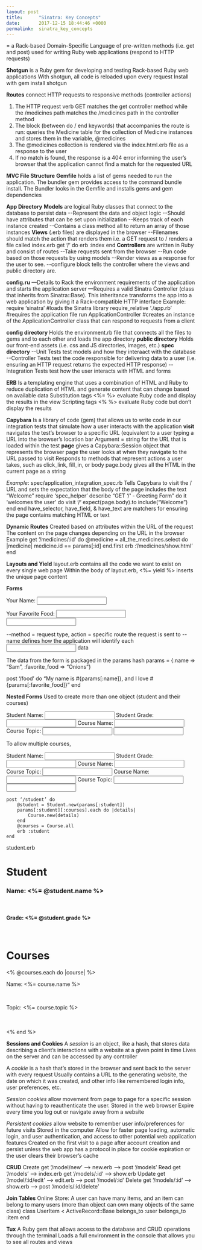 ```yaml
---
layout: post
title:      "Sinatra: Key Concepts"
date:       2017-12-15 18:44:46 +0000
permalink:  sinatra_key_concepts
---
```


= a Rack-based Domain-Specific Language of pre-written methods (i.e. get and post) used for writing Ruby web applications (respond to HTTP requests)

**Shotgun** is a Ruby gem for developing and testing Rack-based Ruby web applications
	With shotgun, all code is reloaded upon every request
	Install with gem install shotgun

**Routes** connect HTTP requests to responsive methods (controller actions)
1. The HTTP request verb GET matches the get controller method while the /medicines path matches the /medicines path in the controller method
2. The block  (between do / end keywords) that accompanies the route is run: queries the Medicine table for the collection of Medicine instances and stores them in the variable, @medicines
3. The @medicines collection is rendered via the index.html.erb file as a response to the user
4. If no match is found, the response is a 404 error informing the user’s browser that the application cannot find a match for the requested URL

**MVC File Structure**
**Gemfile** holds a list of gems needed to run the application. The bundler gem provides access to the command bundle install. The Bundler looks in the Gemfile and installs gems and gem dependencies

**App Directory**
**Models** are logical Ruby classes that connect to the database to persist data
--Represent the data and object logic
--Should have attributes that can be set upon initialization
--Keeps track of each instance created
--Contains a class method all to return an array of those instances
**Views** (.erb files) are displayed in the browser
--Filenames should match the action that renders them
i.e. a GET request to / renders a file called index.erb
       get ‘/‘ do
	        erb :index
       end
**Controllers** are written in Ruby and consist of routes 
--Take requests sent from the browser
--Run code based on those requests by using models
--Render views as a response for the user to see.
--configure block tells the controller where the views and public directory are.

**config.ru**
—Details to Rack the environment requirements of the application and starts the application server 
—Requires a valid Sinatra Controller (class that inherits from Sinatra::Base). This inheritance transforms the app into a web application by giving it a Rack-compatible HTTP interface
Example:
	require ‘sinatra’ 		                       	#loads the Sinatra library
	require_relative ‘./app.rb’        	#requires the application file
	run ApplicationController     	#creates an instance of the ApplicationController class that can respond to requests from a client

**config directory**
Holds the environment.rb file that connects all the files to gems and to each other and loads the app directory
**public directory**
Holds our front-end assets (i.e. css and JS directories, images, etc.)
**spec directory**
--Unit Tests test models and how they interaact with the database
--Controller Tests test the code responsible for delivering data to a user (i.e. ensuring an HTTP request returns the expected HTTP response)
--Integration Tests test how the user interacts with HTML and forms	

**ERB**
Is a templating engine that uses a combination of HTML and Ruby to reduce duplication of HTML and generate content that can change based on available data
Substitution tags <%= %> evaluate Ruby code and display the results in the view
Scripting tags <% %> evaluate Ruby code but don’t display the results

**Capybara**
Is a library of code (gem) that allows us to write code in our integration tests that simulate how a user interacts with the application
**visit** navigates the test’s browser to a specific URL (equivalent to a user typing a URL into the browser’s location bar
	Argument = string for the URL that is loaded within the test
**page** gives a Capybara::Session object that represents the browser page the user looks at when they navigate to the URL passed to visit
	Responds to methods that represent actions a user takes, such as click_link, 		fill_in, or body
	page.body gives all the HTML in the current page as a string

*Example*: spec/application_integration_spec.rb
Tells Capybara to visit the / URL and sets the expectation that the body of the page includes the text “Welcome” 
	require ‘spec_helper’
	describe “GET ‘/‘ - Greeting Form” do
		it ‘welcomes the user’ do
		  visit ‘/‘
		  expect(page.body).to include(“Welcome”)
		end
	end
have_selector, have_field, & have_text are matchers for ensuring the page contains matching HTML or text

**Dynamic Routes**
Created based on attributes within the URL of the request
The content on the page changes depending on the URL in the browser
Example
	get ‘/medicines/:id’ do
	     @medicine = all_the_medicines.select do |medicine|
		medicine.id == params[:id]
	      end.first
	      erb :’/medicines/show.html’
	end

**Layouts and Yield**
layout.erb contains all the code we want to exist on every single web page
Within the body of layout.erb, <%= yield %> inserts the unique page content

**Forms**
<form method=“POST” action=‘/food’>
	<p>Your Name: <input type=“text” name=“name”></p>
	<p>Your Favorite Food: <input type=“text” name=”favorite_food”</p>
	<input type=“submit”>
</form>

--method = request type, action = specific route the request is sent to
--name defines how the application will identify each <input> data

The data from the form is packaged in the params hash
	params = {:name => “Sam”, :favorite_food => “Onions”}

post ‘/food’ do
	“My name is #{params[:name]}, and I love #{params[:favorite_food]}”
end 

**Nested Forms**
Used to create more than one object (student and their courses)
<form action=“/student” method=“post”>
	Student Name: <input type=“text” name=“student[name]”>
	Student Grade: <input type=“text” name=“student[grade]”>
	Course Name: <input type=“text” name=“student[course][name]”>
	Course Topic: <input type=“text” name=“student[course][topic]”>
	<input type=“submit”>
</form>

To allow multiple courses,
<form action=“/student” method=“post”>
	Student Name: <input type=“text” name=“student[name]”>
	Student Grade: <input type=“text” name=“student[grade]”>
	Course Name: <input type=“text” name=“student[courses][][name]”>
	Course Topic: <input type=“text” name=“student[courses][][topic]”>
	Course Name: <input type=“text” name=“student[courses][][name]”>
	Course Topic: <input type=“text” name=“student[courses][][topic]”>
	<input type=“submit”>
</form>

	post ‘/student’ do
		@student = Student.new(params[:student])
		params[:student][:courses].each do |details|
			Course.new(details)
		end
		@courses = Course.all
		erb :student
	end

student.erb
	<h1>Student</h1>
	<div class=“student”>
		<h3>Name: <%= @student.name %></h3><br>
		<h4>Grade: <%= @student.grade %></h4>
	</div><br>
	<h1>Courses</h1>
	<% @courses.each do |course| %></h3><br>
	 <div class=“course”>
		<p>Name: <%= course.name %></p><br>
		<p>Topic: <%= course.topic %></p><br>
	</div><br>
         <% end %>

**Sessions and Cookies**
A *session* is an object, like a hash, that stores data describing a client’s interactions with a website at a given point in time
Lives on the server and can be accessed by any controller

A *cookie* is a hash that’s stored in the browser and sent back to the server with every request
Usually contains a URL to the generating website, the date on which it was 	created, and other info like remembered login info, user preferences, etc.

*Session cookies* allow movement from page to page for a specific session without having to reauthenticate the user.
Stored in the web browser
Expire every time you log out or navigate away from a website

*Persistent cookies* allow website to remember user info/preferences for future visits
Stored in the computer
Allow for faster page loading, automatic login, and user authentication, and access to other potential web application features
Created on the first visit to a page after account creation and persist unless the web app has a protocol in place for cookie expiration or the user clears their browser’s cache

**CRUD**
Create
get ‘/model/new’ —> new.erb —> post ‘/models’
Read
get ‘/models’ —> index.erb
get ‘/models/:id’ —> show.erb
Update
get ‘/model/:id/edit’ —> edit.erb —> post ‘/model/:id’
Delete
get ‘/models/:id’ —> show.erb —> post ‘/models/:id/delete’

**Join Tables**
Online Store: A user can have many items, and an item can belong to many users (more than object can own many objects of the same class)
	class UserItem < ActiveRecord::Base
		belongs_to :user
		belongs_to :item
	end

**Tux**
A Ruby gem that allows access to the database and CRUD operations through the terminal
Loads a full environment in the console that allows you to see all routes and views


